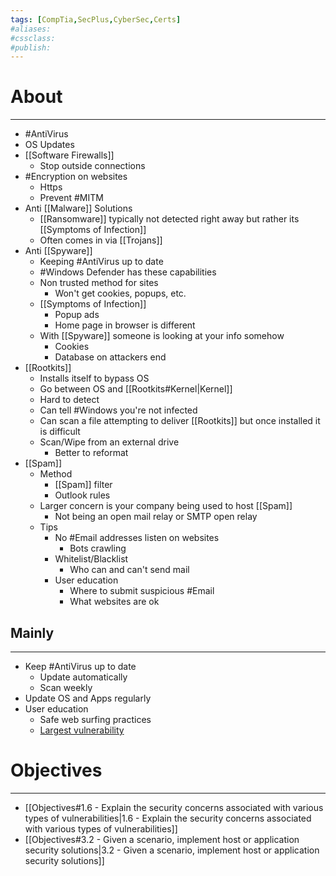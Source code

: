```yaml
---
tags: [CompTia,SecPlus,CyberSec,Certs]
#aliases:
#cssclass:
#publish:
---
```


# About
---
- #AntiVirus
- OS Updates
- [[Software Firewalls]]
	- Stop outside connections
- #Encryption on websites
	- Https
	- Prevent #MITM
- Anti [[Malware]] Solutions
	- [[Ransomware]] typically not detected right away but rather its [[Symptoms of Infection]]
	- Often comes in via [[Trojans]]
- Anti [[Spyware]]
	- Keeping #AntiVirus up to date
	-  #Windows Defender has these capabilities
	- Non trusted method for sites
		- Won't get cookies, popups, etc.
	- [[Symptoms of Infection]]
		- Popup ads
		- Home page in browser is different
	- With [[Spyware]] someone is looking at your info somehow
		- Cookies
		- Database on attackers end
- [[Rootkits]]
	- Installs itself to bypass OS
	- Go between OS and [[Rootkits#Kernel|Kernel]]
	- Hard to detect
	- Can tell #Windows  you're not infected
	- Can scan a file attempting to deliver [[Rootkits]] but once installed it is difficult
	- Scan/Wipe from an external drive
		- Better to reformat
- [[Spam]]
	- Method
		- [[Spam]] filter
		- Outlook rules
	- Larger concern is your company being used to host [[Spam]]
		- Not being an open mail relay or SMTP open relay
	- Tips
		- No #Email addresses listen on websites
			- Bots crawling
		- Whitelist/Blacklist
			- Who can and can't send mail
		- User education
			- Where to submit suspicious #Email
			- What websites are ok

## Mainly
---
- Keep #AntiVirus  up to date
	- Update automatically
	- Scan weekly
- Update OS and Apps regularly
- User education
	- Safe web surfing practices
	- <u>Largest vulnerability</u>

# Objectives
---
- [[Objectives#1.6 - Explain the security concerns associated with various types of vulnerabilities|1.6 - Explain the security concerns associated with various types of vulnerabilities]]
- [[Objectives#3.2 - Given a scenario, implement host or application security solutions|3.2 - Given a scenario, implement host or application security solutions]]